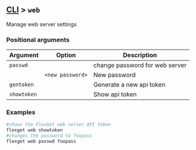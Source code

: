 ## [CLI](/CLI) > `web`
Manage web server settings

### Positional arguments
| Argument | Option | Description |
| --- | --- | --- |
| `passwd` || change password for web server |
|| `<new password>` | New password |
| `gentoken` || Generate a new api token |
| `showtoken` || Show api token |

### Examples
```bash
#shows the FlexGet web server API token
flexget web showtoken
#changes the password to foopass
flexget web passwd foopass
```